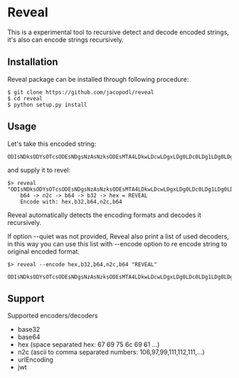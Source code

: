 # Reveal #
This is a experimental tool to recursive detect and decode encoded strings, it's also can encode strings recursively.

## Installation
Reveal package can be installed through following procedure:

    $ git clone https://github.com/jacopodl/reveal
    $ cd reveal
    $ python setup.py install
    
## Usage ##
Let's take this encoded string:

    ODIsNDksODYsOTcsODEsNDgsNzAsNzksODEsMTA4LDkwLDcwLDgxLDg0LDc0LDg1LDg0LDg1LDEwOCw2Nyw4Niw4NSwxMDAsODYsODUsODUsODIsNzQsODQsODUsMTEyLDY2LDgyLDQ5LDc0LDgzLDg1LDg0LDQ4LDU3LDgwLDg0LDQ4LDYx

and supply it to revel:

    $> reveal "ODIsNDksODYsOTcsODEsNDgsNzAsNzksODEsMTA4LDkwLDcwLDgxLDg0LDc0LDg1LDg0LDg1LDEwOCw2Nyw4Niw4NSwxMDAsODYsODUsODUsODIsNzQsODQsODUsMTEyLDY2LDgyLDQ5LDc0LDgzLDg1LDg0LDQ4LDU3LDgwLDg0LDQ4LDYx"
        b64 -> n2c -> b64 -> b32 -> hex = REVEAL
        Encode with: hex,b32,b64,n2c,b64

Reveal automatically detects the encoding formats and decodes it recursively.

If option --quiet was not provided, Reveal also print a list of used decoders, in this way you can use this list with  --encode option to re encode string to original encoded format.

    $> reveal --encode hex,b32,b64,n2c,b64 "REVEAL"
        ODIsNDksODYsOTcsODEsNDgsNzAsNzksODEsMTA4LDkwLDcwLDgxLDg0LDc0LDg1LDg0LDg1LDEwOCw2Nyw4Niw4NSwxMDAsODYsODUsODUsODIsNzQsODQsODUsMTEyLDY2LDgyLDQ5LDc0LDgzLDg1LDg0LDQ4LDU3LDgwLDg0LDQ4LDYx
        
   
## Support ##
Supported encoders/decoders

- base32
- base64
- hex (space separated hex: 67 69 75 6c 69 61 ...)
- n2c (ascii to comma separated numbers: 106,97,99,111,112,111,...)
- urlEncoding
- jwt
